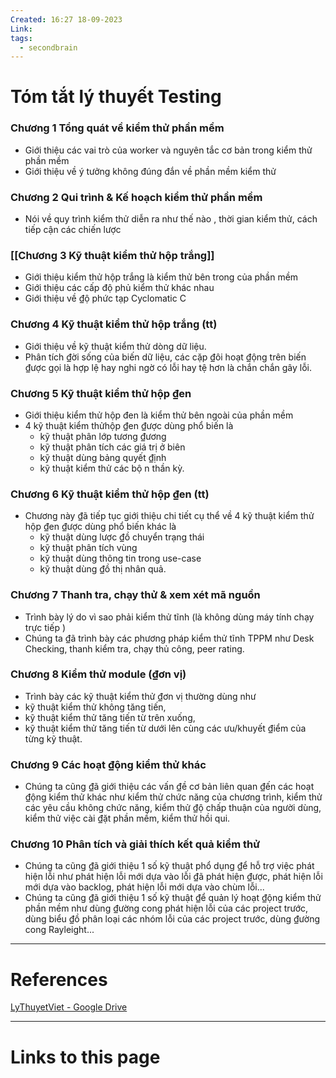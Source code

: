 ```yaml
---
Created: 16:27 18-09-2023
Link: 
tags:
  - secondbrain
---
```


# Tóm tắt lý thuyết Testing

### Chương 1 Tổng quát về kiểm thử phần mềm
- Giới thiệu các vai trò của worker và nguyên tắc cơ bản trong kiểm thử phần mềm
- Giới thiệu về ý tưởng không đúng đắn về phần mềm kiểm thử
### Chương 2 Qui trình & Kế hoạch kiểm thử phần mềm
- Nói về quy trình kiểm thử diễn ra như thế nào , thời gian kiểm thử, cách tiếp cận các chiến lược
### [[Chương 3 Kỹ thuật kiểm thử hộp trắng]]
- Giới thiệu kiểm thử hộp trắng là kiểm thử bên trong của phần mềm 
- Giới thiệu các cấp độ phủ kiểm thử khác nhau
- Giới thiệu về ₫ộ phức tạp Cyclomatic C
### Chương 4 Kỹ thuật kiểm thử hộp trắng (tt)
- Giới thiệu về kỹ thuật kiểm thử dòng dữ liệu.
- Phân tích ₫ời sống của biến dữ liệu, các cặp ₫ôi hoạt ₫ộng trên biến ₫ược gọi là hợp lệ hay nghi ngờ có lỗi hay tệ hơn là chắn chắn gây lỗi.

### Chương 5 Kỹ thuật kiểm thử hộp ₫en
- Giới thiệu kiểm thử hộp đen là kiểm thử bên ngoài của phần mềm 
- 4 kỹ thuật kiểm thửhộp ₫en ₫ược dùng phổ biến là 
	- kỹ thuật phân lớp tương ₫ương
	-  kỹ thuật phân tích các giá trị ở biên
	-  kỹ thuật dùng bảng quyết ₫ịnh
	- kỹ thuật kiểm thử các bộ n thần kỳ.

### Chương  6 Kỹ thuật kiểm thử hộp ₫en (tt)
- Chương này ₫ã tiếp tục giới thiệu chi tiết cụ thể về 4 kỹ thuật kiểm thử hộp ₫en ₫ược dùng phổ biến khác là 
	- kỹ thuật dùng lược ₫ồ chuyển trạng thái
	- kỹ thuật phân tích vùng
	- kỹ thuật dùng thông tin trong use-case
	- kỹ thuật dùng ₫ồ thị nhân quả.

### Chương 7 Thanh tra, chạy thử & xem xét mã nguồn
- Trình bày lý do vì sao phải kiểm thử tĩnh (là không dùng máy tính chạy trực tiếp )
- Chúng ta ₫ã trình bày các phương pháp kiểm thử tĩnh TPPM như Desk Checking, thanh kiểm tra, chạy thủ công, peer rating.

### Chương 8 Kiểm thử module (₫ơn vị)
- Trình bày các kỹ thuật kiểm thử ₫ơn vị thường dùng như 
- kỹ thuật kiểm thử không tăng tiến,
-  kỹ thuật kiểm thử tăng tiến từ trên xuống,
-  kỹ thuật kiểm thử tăng tiến từ dưới lên cùng các ưu/khuyết ₫iểm của từng kỹ thuật.

### Chương 9 Các hoạt ₫ộng kiểm thử khác
- Chúng ta cũng ₫ã giới thiệu các vấn ₫ề cơ bản liên quan ₫ến các hoạt ₫ộng kiểm thử khác như kiểm thử chức năng của chương trình, kiểm thử các yêu cầu không chức năng, kiểm thử ₫ộ chấp
thuận của người dùng, kiểm thử việc cài ₫ặt phần mềm, kiểm thử hồi qui.

### Chương 10 Phân tích và giải thích kết quả kiểm thử
- Chúng ta cũng ₫ã giới thiệu 1 số kỹ thuật phổ dụng ₫ể hỗ trợ
việc phát hiện lỗi như phát hiện lỗi mới dựa vào lỗi ₫ã phát hiện
₫ược, phát hiện lỗi mới dựa vào backlog, phát hiện lỗi mới dựa vào
chùm lỗi...
- Chúng ta cũng ₫ã giới thiệu 1 số kỹ thuật ₫ể quản lý hoạt ₫ộng
kiểm thử phần mềm như dùng ₫ường cong phát hiện lỗi của các
project trước, dùng biểu ₫ồ phân loại các nhóm lỗi của các project
trước, dùng ₫ường cong Rayleight...




--- 
# References
[LyThuyetViet - Google Drive](https://drive.google.com/drive/folders/10ygQSFKBCoy8I3bFw6Yl2D3cxMigmPuJ)

--- 
# Links to this page


